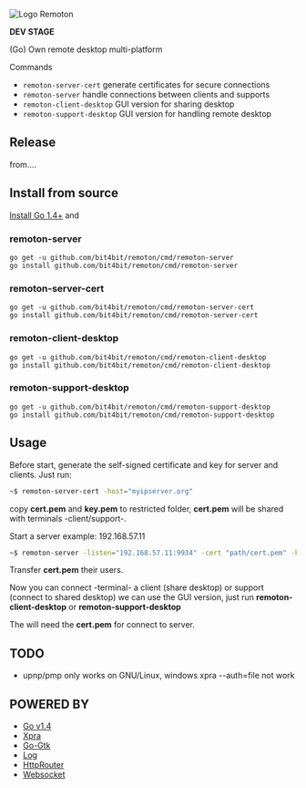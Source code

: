 ![Logo Remoton](https://cloud.githubusercontent.com/assets/1474826/8950994/543baebc-358e-11e5-886c-d4c440d3417f.png)

**DEV STAGE**

(Go) Own remote desktop multi-platform

Commands
  * `remoton-server-cert` generate certificates for secure connections
  * `remoton-server` handle connections between clients and supports
  * `remoton-client-desktop` GUI version for sharing desktop
  * `remoton-support-desktop` GUI version for handling remote desktop


## Release

from....

## Install from source

[Install Go 1.4+](http://golang.org/doc/install) and


### remoton-server

```
go get -u github.com/bit4bit/remoton/cmd/remoton-server
go install github.com/bit4bit/remoton/cmd/remoton-server
```

### remoton-server-cert

```
go get -u github.com/bit4bit/remoton/cmd/remoton-server-cert
go install github.com/bit4bit/remoton/cmd/remoton-server-cert
```

### remoton-client-desktop

```
go get -u github.com/bit4bit/remoton/cmd/remoton-client-desktop
go install github.com/bit4bit/remoton/cmd/remoton-client-desktop
```


### remoton-support-desktop

```
go get -u github.com/bit4bit/remoton/cmd/remoton-support-desktop
go install github.com/bit4bit/remoton/cmd/remoton-support-desktop
```


## Usage

Before start, generate the self-signed certificate and key for server and clients.
Just run:

~~~bash
~$ remoton-server-cert -host="myipserver.org"
~~~

copy **cert.pem** and **key.pem** to restricted folder, **cert.pem**  will be
shared with terminals -client/support-.

Start a server example: 192.168.57.11

~~~bash
~$ remoton-server -listen="192.168.57.11:9934" -cert "path/cert.pem" -key="path/key.pem"-auth-token="public"
~~~

Transfer **cert.pem** their users.

Now you can connect -terminal- a client (share desktop) or support (connect to shared desktop)
we can use the GUI version, just run **remoton-client-desktop** or **remoton-support-desktop**

The will need the **cert.pem** for connect to server.


## TODO

  * upnp/pmp only works on GNU/Linux, windows xpra --auth=file not work

## POWERED BY

  * [Go v1.4](http://golang.org/)
  * [Xpra](http://www.xpra.org)
  * [Go-Gtk](github.com/mattn/go-gtk)
  * [Log](github.com/Sirupsen/logrus)
  * [HttpRouter](github.com/julienschmidt/httprouter)
  * [Websocket](golang.org/x/net/websocket)
